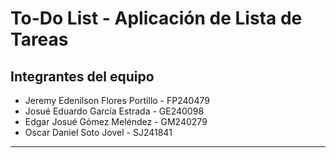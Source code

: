 # To-Do List - Aplicación de Lista de Tareas

## Integrantes del equipo

- Jeremy Edenilson Flores Portillo - FP240479  
- Josué Eduardo García Estrada - GE240098  
- Edgar Josué Gómez Meléndez - GM240279  
- Oscar Daniel Soto Jovel - SJ241841  

---
